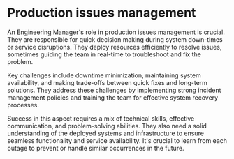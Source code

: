 # Production issues management

An Engineering Manager's role in production issues management is crucial. They are responsible for quick decision making during system down-times or service disruptions. They deploy resources efficiently to resolve issues, sometimes guiding the team in real-time to troubleshoot and fix the problem.

Key challenges include downtime minimization, maintaining system availability, and making trade-offs between quick fixes and long-term solutions. They address these challenges by implementing strong incident management policies and training the team for effective system recovery processes. 

Success in this aspect requires a mix of technical skills, effective communication, and problem-solving abilities. They also need a solid understanding of the deployed systems and infrastructure to ensure seamless functionality and service availability. It's crucial to learn from each outage to prevent or handle similar occurrences in the future.